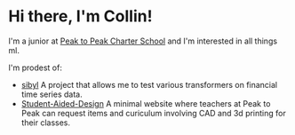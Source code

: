 # Hi there, I'm Collin!

I'm a junior at [Peak to Peak Charter School](peaktopeak.org) and I'm interested in all things ml.

I'm prodest of:

- [sibyl](https://github.com/cldrake01/sibyl) A project that allows me to test various transformers on financial time series data.
- [Student-Aided-Design](https://github.com/Peak-to-Peak-Engineering/Student-Aided-Design) A minimal website where teachers at Peak to Peak can request items and curiculum involving CAD and 3d printing for their classes.
